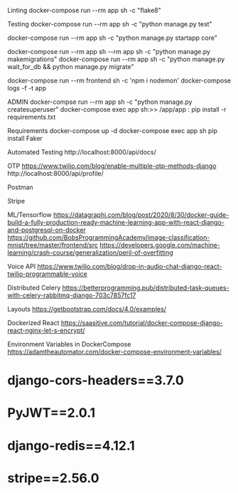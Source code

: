 

Linting
docker-compose run --rm app sh -c "flake8"

Testing
docker-compose run --rm app sh -c "python manage.py test"

docker-compose run --rm app sh -c "python manage.py startapp core"


docker-compose run --rm app sh  --rm app sh -c "python manage.py makemigrations"
docker-compose run --rm app sh  -c "python manage.py wait_for_db && python manage.py migrate"


docker-compose run --rm frontend sh -c 'npm i nodemon'
docker-compose logs -f -t app

ADMIN
docker-compse run --rm app sh -c "python manage.py createsuperuser"
docker-compose exec app sh:>> /app/app : pip install -r requirements.txt

Requirements
docker-compose up -d
docker-compose exec app sh
pip install Faker

Automated Testing
http://localhost:8000/api/docs/

OTP 
https://www.twilio.com/blog/enable-multiple-otp-methods-django
http://localhost:8000/api/profile/

Postman

Stripe

ML/Tensorflow
https://datagraphi.com/blog/post/2020/8/30/docker-guide-build-a-fully-production-ready-machine-learning-app-with-react-django-and-postgresql-on-docker
https://github.com/BobsProgrammingAcademy/image-classification-mnist/tree/master/frontend/src
https://developers.google.com/machine-learning/crash-course/generalization/peril-of-overfitting

Voice API
https://www.twilio.com/blog/drop-in-audio-chat-django-react-twilio-programmable-voice

Distributed Celery
https://betterprogramming.pub/distributed-task-queues-with-celery-rabbitmq-django-703c7857fc17

Layouts
https://getbootstrap.com/docs/4.0/examples/

Dockerized React
https://saasitive.com/tutorial/docker-compose-django-react-nginx-let-s-encrypt/

Environment Variables in DockerCompose
https://adamtheautomator.com/docker-compose-environment-variables/

# django-cors-headers==3.7.0
# PyJWT==2.0.1
# django-redis==4.12.1
# stripe==2.56.0
